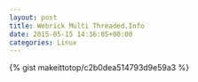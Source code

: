 ```yaml
---
layout: post                                                                                                              
title: Webrick Multi Threaded.Info                                                                                                                       
date: 2015-05-15 14:36:05+00:00                                                                                                                        
categories: Linux                                                                                                                
---                                                                                                                              
```


{% gist makeittotop/c2b0dea514793d9e59a3 %}                                                                                                           

